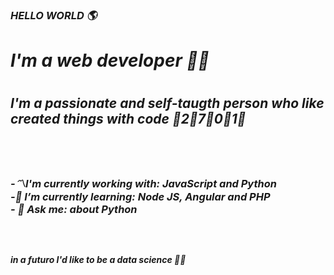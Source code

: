 ###    <i> HELLO WORLD 🌎<i>
<h1> I'm a web developer 👩‍💻 <h1> 
<h2> I'm a passionate and self-taugth person who like created things with code 💬2⃣7⃣0⃣1⃣ <h2>
<br>
<h3>-〽I'm currently working with: JavaScript and Python
<br>
-🌱 I’m currently learning: Node JS, Angular and PHP 
<br>
- 💬 Ask me: about Python<h3>
<br>
<h4> in a futuro I'd like to be a data science 🧠🧩

